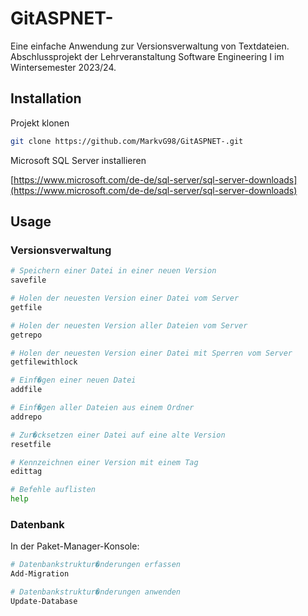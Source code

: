 # GitASPNET-

Eine einfache Anwendung zur Versionsverwaltung von Textdateien. Abschlussprojekt der Lehrveranstaltung Software Engineering I im Wintersemester 2023/24.

## Installation

Projekt klonen

```bash
git clone https://github.com/MarkvG98/GitASPNET-.git
```
Microsoft SQL Server installieren

[https://www.microsoft.com/de-de/sql-server/sql-server-downloads](https://www.microsoft.com/de-de/sql-server/sql-server-downloads)

## Usage

### Versionsverwaltung

```bash
# Speichern einer Datei in einer neuen Version
savefile

# Holen der neuesten Version einer Datei vom Server
getfile

# Holen der neuesten Version aller Dateien vom Server
getrepo

# Holen der neuesten Version einer Datei mit Sperren vom Server
getfilewithlock

# Einf�gen einer neuen Datei
addfile

# Einf�gen aller Dateien aus einem Ordner
addrepo

# Zur�cksetzen einer Datei auf eine alte Version
resetfile

# Kennzeichnen einer Version mit einem Tag
edittag

# Befehle auflisten
help
```

### Datenbank

In der Paket-Manager-Konsole:

```bash
# Datenbankstruktur�nderungen erfassen
Add-Migration

# Datenbankstruktur�nderungen anwenden 
Update-Database
```